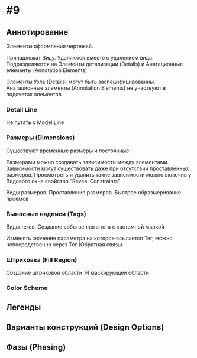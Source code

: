 # \#9

## Аннотирование

Элементы оформления чертежей.

Принадлежат Виду. Удаляются вместе с удалением вида. Подразделяются на Элементы детализации \(Details\) и Анатационные элементы \(Annotation Elements\)

Элементы Узла \(Details\) могут быть заспецифицированны. Анатационные элементы \(Annotation Elements\) не участвуют в подсчетах элементов

### Detail Line

Не путать с Model Line

### Размеры \(Dimensions\)

Существуют временные размеры и постоянные.

Размерами можно создавать зависимости между элементами. Зависимости могут существовать даже при отсутствии проставленных размеров. Просмотреть и удалить такие зависимости можно включив у Видового окна свойство “Reveal Constraints”

Виды размеров. Проставление размеров. Быстрое образмеривание проемов

### Выносные надписи \(Tags\)

Виды тегов. Создание собственного тега с кастомной маркой

Изменять значение параметра на которое ссылается Тег, можно непосредственно через Тег \(Обратная связь\)

### Штриховка \(Fill Region\)

Создание штриховой области. И маскирующей области

### Color Scheme

## Легенды

## Варианты конструкций \(Design Options\)

## Фазы \(Phasing\)

